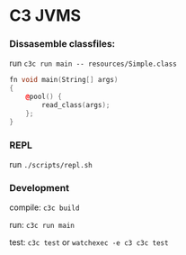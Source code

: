# C3 JVMS

### Dissasemble classfiles:
run `c3c run main -- resources/Simple.class`

```cpp
fn void main(String[] args)
{
    @pool() {
        read_class(args);
    };
}
```

### REPL
run `./scripts/repl.sh`

### Development
compile: `c3c build`

run: `c3c run main`

test: `c3c test` or `watchexec -e c3 c3c test`
